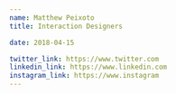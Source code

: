 ```yaml
---
name: Matthew Peixoto
title: Interaction Designers

date: 2018-04-15

twitter_link: https://www.twitter.com
linkedin_link: https://www.linkedin.com
instagram_link: https://www.instagram
---
```

